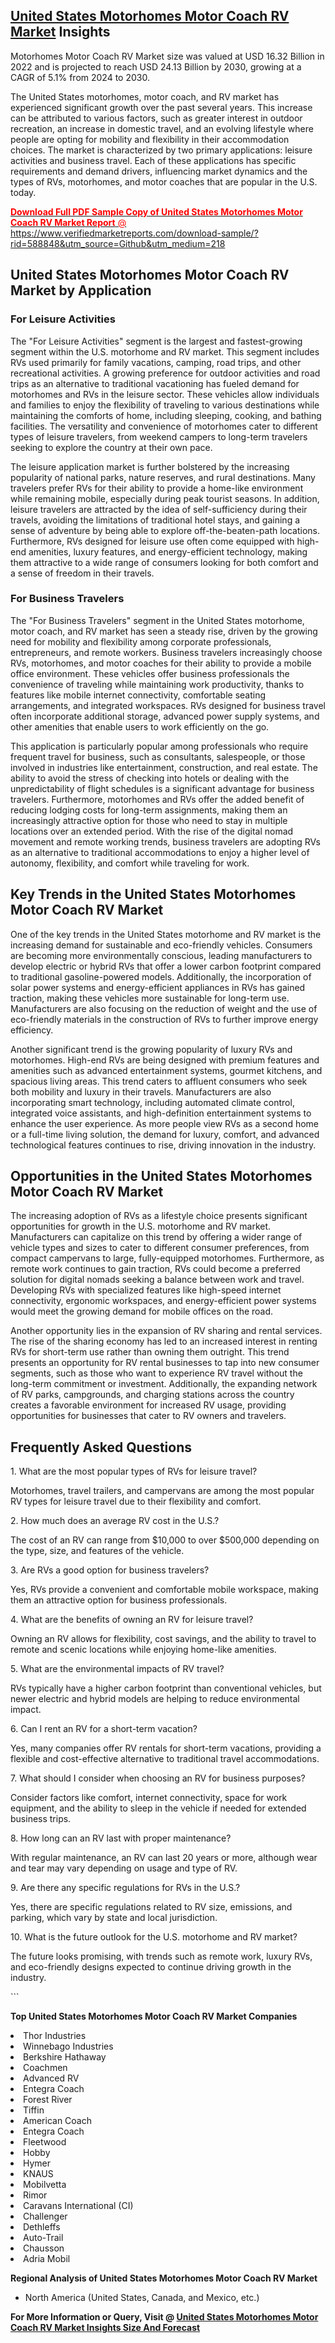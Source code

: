 <h2><a href="https://www.verifiedmarketreports.com/download-sample/?rid=588848&amp;utm_source=Github&amp;utm_medium=218" target="_blank">United States Motorhomes Motor Coach RV Market</a> Insights</h2><p>Motorhomes Motor Coach RV Market size was valued at USD 16.32 Billion in 2022 and is projected to reach USD 24.13 Billion by 2030, growing at a CAGR of 5.1% from 2024 to 2030.</p><p> <p>The United States motorhomes, motor coach, and RV market has experienced significant growth over the past several years. This increase can be attributed to various factors, such as greater interest in outdoor recreation, an increase in domestic travel, and an evolving lifestyle where people are opting for mobility and flexibility in their accommodation choices. The market is characterized by two primary applications: leisure activities and business travel. Each of these applications has specific requirements and demand drivers, influencing market dynamics and the types of RVs, motorhomes, and motor coaches that are popular in the U.S. today.</p> <p><a href="#"><p><span class=""><span style="color: #ff0000;"><strong>Download Full PDF Sample Copy of United States Motorhomes Motor Coach RV Market Report</strong> @ </span><a href="https://www.verifiedmarketreports.com/download-sample/?rid=588848&amp;utm_source=Github&amp;utm_medium=218" target="_blank">https://www.verifiedmarketreports.com/download-sample/?rid=588848&amp;utm_source=Github&amp;utm_medium=218</a></span></p></a></p> <h2>United States Motorhomes Motor Coach RV Market by Application</h2> <h3>For Leisure Activities</h3> <p>The "For Leisure Activities" segment is the largest and fastest-growing segment within the U.S. motorhome and RV market. This segment includes RVs used primarily for family vacations, camping, road trips, and other recreational activities. A growing preference for outdoor activities and road trips as an alternative to traditional vacationing has fueled demand for motorhomes and RVs in the leisure sector. These vehicles allow individuals and families to enjoy the flexibility of traveling to various destinations while maintaining the comforts of home, including sleeping, cooking, and bathing facilities. The versatility and convenience of motorhomes cater to different types of leisure travelers, from weekend campers to long-term travelers seeking to explore the country at their own pace.</p> <p>The leisure application market is further bolstered by the increasing popularity of national parks, nature reserves, and rural destinations. Many travelers prefer RVs for their ability to provide a home-like environment while remaining mobile, especially during peak tourist seasons. In addition, leisure travelers are attracted by the idea of self-sufficiency during their travels, avoiding the limitations of traditional hotel stays, and gaining a sense of adventure by being able to explore off-the-beaten-path locations. Furthermore, RVs designed for leisure use often come equipped with high-end amenities, luxury features, and energy-efficient technology, making them attractive to a wide range of consumers looking for both comfort and a sense of freedom in their travels.</p> <h3>For Business Travelers</h3> <p>The "For Business Travelers" segment in the United States motorhome, motor coach, and RV market has seen a steady rise, driven by the growing need for mobility and flexibility among corporate professionals, entrepreneurs, and remote workers. Business travelers increasingly choose RVs, motorhomes, and motor coaches for their ability to provide a mobile office environment. These vehicles offer business professionals the convenience of traveling while maintaining work productivity, thanks to features like mobile internet connectivity, comfortable seating arrangements, and integrated workspaces. RVs designed for business travel often incorporate additional storage, advanced power supply systems, and other amenities that enable users to work efficiently on the go.</p> <p>This application is particularly popular among professionals who require frequent travel for business, such as consultants, salespeople, or those involved in industries like entertainment, construction, and real estate. The ability to avoid the stress of checking into hotels or dealing with the unpredictability of flight schedules is a significant advantage for business travelers. Furthermore, motorhomes and RVs offer the added benefit of reducing lodging costs for long-term assignments, making them an increasingly attractive option for those who need to stay in multiple locations over an extended period. With the rise of the digital nomad movement and remote working trends, business travelers are adopting RVs as an alternative to traditional accommodations to enjoy a higher level of autonomy, flexibility, and comfort while traveling for work.</p> <h2>Key Trends in the United States Motorhomes Motor Coach RV Market</h2> <p>One of the key trends in the United States motorhome and RV market is the increasing demand for sustainable and eco-friendly vehicles. Consumers are becoming more environmentally conscious, leading manufacturers to develop electric or hybrid RVs that offer a lower carbon footprint compared to traditional gasoline-powered models. Additionally, the incorporation of solar power systems and energy-efficient appliances in RVs has gained traction, making these vehicles more sustainable for long-term use. Manufacturers are also focusing on the reduction of weight and the use of eco-friendly materials in the construction of RVs to further improve energy efficiency.</p> <p>Another significant trend is the growing popularity of luxury RVs and motorhomes. High-end RVs are being designed with premium features and amenities such as advanced entertainment systems, gourmet kitchens, and spacious living areas. This trend caters to affluent consumers who seek both mobility and luxury in their travels. Manufacturers are also incorporating smart technology, including automated climate control, integrated voice assistants, and high-definition entertainment systems to enhance the user experience. As more people view RVs as a second home or a full-time living solution, the demand for luxury, comfort, and advanced technological features continues to rise, driving innovation in the industry.</p> <h2>Opportunities in the United States Motorhomes Motor Coach RV Market</h2> <p>The increasing adoption of RVs as a lifestyle choice presents significant opportunities for growth in the U.S. motorhome and RV market. Manufacturers can capitalize on this trend by offering a wider range of vehicle types and sizes to cater to different consumer preferences, from compact campervans to large, fully-equipped motorhomes. Furthermore, as remote work continues to gain traction, RVs could become a preferred solution for digital nomads seeking a balance between work and travel. Developing RVs with specialized features like high-speed internet connectivity, ergonomic workspaces, and energy-efficient power systems would meet the growing demand for mobile offices on the road.</p> <p>Another opportunity lies in the expansion of RV sharing and rental services. The rise of the sharing economy has led to an increased interest in renting RVs for short-term use rather than owning them outright. This trend presents an opportunity for RV rental businesses to tap into new consumer segments, such as those who want to experience RV travel without the long-term commitment or investment. Additionally, the expanding network of RV parks, campgrounds, and charging stations across the country creates a favorable environment for increased RV usage, providing opportunities for businesses that cater to RV owners and travelers.</p> <h2>Frequently Asked Questions</h2> <p>1. What are the most popular types of RVs for leisure travel?</p> <p>Motorhomes, travel trailers, and campervans are among the most popular RV types for leisure travel due to their flexibility and comfort.</p> <p>2. How much does an average RV cost in the U.S.?</p> <p>The cost of an RV can range from $10,000 to over $500,000 depending on the type, size, and features of the vehicle.</p> <p>3. Are RVs a good option for business travelers?</p> <p>Yes, RVs provide a convenient and comfortable mobile workspace, making them an attractive option for business professionals.</p> <p>4. What are the benefits of owning an RV for leisure travel?</p> <p>Owning an RV allows for flexibility, cost savings, and the ability to travel to remote and scenic locations while enjoying home-like amenities.</p> <p>5. What are the environmental impacts of RV travel?</p> <p>RVs typically have a higher carbon footprint than conventional vehicles, but newer electric and hybrid models are helping to reduce environmental impact.</p> <p>6. Can I rent an RV for a short-term vacation?</p> <p>Yes, many companies offer RV rentals for short-term vacations, providing a flexible and cost-effective alternative to traditional travel accommodations.</p> <p>7. What should I consider when choosing an RV for business purposes?</p> <p>Consider factors like comfort, internet connectivity, space for work equipment, and the ability to sleep in the vehicle if needed for extended business trips.</p> <p>8. How long can an RV last with proper maintenance?</p> <p>With regular maintenance, an RV can last 20 years or more, although wear and tear may vary depending on usage and type of RV.</p> <p>9. Are there any specific regulations for RVs in the U.S.?</p> <p>Yes, there are specific regulations related to RV size, emissions, and parking, which vary by state and local jurisdiction.</p> <p>10. What is the future outlook for the U.S. motorhome and RV market?</p> <p>The future looks promising, with trends such as remote work, luxury RVs, and eco-friendly designs expected to continue driving growth in the industry.</p> ```</p><p><strong>Top United States Motorhomes Motor Coach RV Market Companies</strong></p><div data-test-id=""><p><li>Thor Industries</li><li> Winnebago Industries</li><li> Berkshire Hathaway</li><li> Coachmen</li><li> Advanced RV</li><li> Entegra Coach</li><li> Forest River</li><li> Tiffin</li><li> American Coach</li><li> Entegra Coach</li><li> Fleetwood</li><li> Hobby</li><li> Hymer</li><li> KNAUS</li><li> Mobilvetta</li><li> Rimor</li><li> Caravans International (CI)</li><li> Challenger</li><li> Dethleffs</li><li> Auto-Trail</li><li> Chausson</li><li> Adria Mobil</li></p><div><strong>Regional Analysis of&nbsp;United States Motorhomes Motor Coach RV Market</strong></div><ul><li dir="ltr"><p dir="ltr">North America&nbsp;(United States, Canada, and Mexico, etc.)</p></li></ul><p><strong>For More Information or Query, Visit @&nbsp;</strong><strong><a href="https://www.verifiedmarketreports.com/product/motorhomes-motor-coach-rv-market/?utm_source=Github&amp;utm_medium=218" target="_blank">United States Motorhomes Motor Coach RV Market Insights Size And Forecast</a></strong></p></div>
